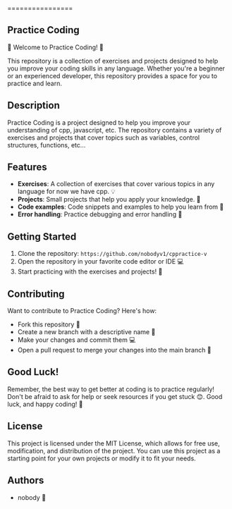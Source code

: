 


================

**Practice Coding**
-------------------

🚀 Welcome to Practice Coding! 🚀

This repository is a collection of exercises and projects designed to help you improve your coding skills in any language. Whether you're a beginner or an experienced developer, this repository provides a space for you to practice and learn.

**Description**
-------------

Practice Coding is a project designed to help you improve your understanding of cpp, javascript, etc. The repository contains a variety of exercises and projects that cover topics such as  variables, control structures, functions, etc...

**Features**
------------

* **Exercises**: A collection of exercises that cover various topics in any language for now we have cpp. 💡
* **Projects**: Small projects that help you apply your knowledge. 🎉
* **Code examples**: Code snippets and examples to help you learn from 🔧
* **Error handling**: Practice debugging and error handling  🚧

**Getting Started**
------------------

1. Clone the repository: `https://github.com/nobodyv1/cppractice-v`
2. Open the repository in your favorite code editor or IDE 💻
3. Start practicing with the exercises and projects! 🎉

**Contributing**
--------------

Want to contribute to Practice Coding? Here's how:

* Fork this repository 🔄
* Create a new branch with a descriptive name  📝
* Make your changes and commit them 💻
* Open a pull request to merge your changes into the main branch 📨

**Good Luck!**
--------------

Remember, the best way to get better at coding is to practice regularly! Don't be afraid to ask for help or seek resources if you get stuck 😊. Good luck, and happy coding! 🚀

**License**
----------

This project is licensed under the MIT License, which allows for free use, modification, and distribution of the project. You can use this project as a starting point for your own projects or modify it to fit your needs.

**Authors**
----------

* nobody 👋



